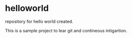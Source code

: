 # helloworld
repository for hello world created.

This is a sample project to lear git and contineous intigartion.
